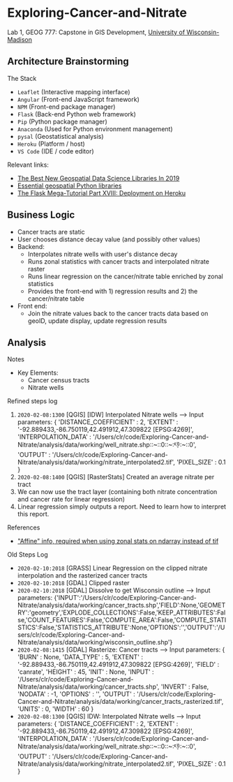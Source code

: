 
# Exploring-Cancer-and-Nitrate

Lab 1, GEOG 777: Capstone in GIS Development, [University of Wisconsin-Madison](https://geography.wisc.edu/gis/onlinemasters/)

## Architecture Brainstorming

The Stack

- `Leaflet`     (Interactive mapping interface)
- `Angular`     (Front-end JavaScript framework)
- `NPM`         (Front-end package manager)
- `Flask`       (Back-end Python web framework)
- `Pip`         (Python package manager)
- `Anaconda`    (Used for Python environment management)
- `pysal`       (Geostatistical analysis)
- `Heroku`      (Platform / host)
- `VS Code`     (IDE / code editor)

Relevant links:

- [The Best New Geospatial Data Science Libraries In 2019](https://towardsdatascience.com/the-best-new-geospatial-data-science-libraries-in-2019-7f0174e2a0eb)
- [Essential geospatial Python libraries](https://medium.com/@chrieke/essential-geospatial-python-libraries-5d82fcc38731)
- [The Flask Mega-Tutorial Part XVIII: Deployment on Heroku](https://blog.miguelgrinberg.com/post/the-flask-mega-tutorial-part-xviii-deployment-on-heroku)

## Business Logic

  - Cancer tracts are static
  - User chooses distance decay value (and possibly other values)
  - Backend:
    - Interpolates nitrate wells with user's distance decay
    - Runs zonal statistics with cancer tracts and interpolated nitrate raster
    - Runs linear regression on the cancer/nitrate table enriched by zonal statistics
    - Provides the front-end with 1) regression results and 2) the cancer/nitrate table
  - Front end:
    - Join the nitrate values back to the cancer tracts data based on geoID, update display, update regression results

## Analysis

Notes
- Key Elements:
  - Cancer census tracts
  - Nitrate wells

Refined steps log


1. `2020-02-08:1300` [QGIS] [IDW] Interpolated Nitrate wells --> Input parameters: { 'DISTANCE_COEFFICIENT' : 2, 'EXTENT' : '-92.889433,-86.750119,42.491912,47.309822 [EPSG:4269]', 'INTERPOLATION_DATA' : '/Users/clr/code/Exploring-Cancer-and-Nitrate/analysis/data/working/well_nitrate.shp::~::0::~::-1::~::0', 'OUTPUT' : '/Users/clr/code/Exploring-Cancer-and-Nitrate/analysis/data/working/nitrate_interpolated2.tif', 'PIXEL_SIZE' : 0.1 }
2. `2020-02-08:1400` [QGIS] [RasterStats] Created an average nitrate per tract
3. We can now use the tract layer (containing both nitrate concentration and cancer rate for linear regression)
4. Linear regression simply outputs a report. Need to learn how to interpret this report.

References

- ["Affine" info, required when using zonal stats on ndarray instead of tif](https://gis.stackexchange.com/questions/343529/which-affine-format-to-use-in-rasterstats-zonal-stats)

Old Steps Log

- `2020-02-10:2018` [GRASS] Linear Regression on the clipped nitrate interpolation and the rasterized cancer tracts
- `2020-02-10:2018` [GDAL] Clipped raster
- `2020-02-10:2018` [GDAL] Dissolve to get Wisconsin outline --> Input parameters: {'INPUT':'/Users/clr/code/Exploring-Cancer-and-Nitrate/analysis/data/working/cancer_tracts.shp','FIELD':None,'GEOMETRY':'geometry','EXPLODE_COLLECTIONS':False,'KEEP_ATTRIBUTES':False,'COUNT_FEATURES':False,'COMPUTE_AREA':False,'COMPUTE_STATISTICS':False,'STATISTICS_ATTRIBUTE':None,'OPTIONS':'','OUTPUT':'/Users/clr/code/Exploring-Cancer-and-Nitrate/analysis/data/working/wisconsin_outline.shp'}
- `2020-02-08:1415` [GDAL] Rasterize: Cancer tracts --> Input parameters: { 'BURN' : None, 'DATA_TYPE' : 5, 'EXTENT' : '-92.889433,-86.750119,42.491912,47.309822 [EPSG:4269]', 'FIELD' : 'canrate', 'HEIGHT' : 45, 'INIT' : None, 'INPUT' : '/Users/clr/code/Exploring-Cancer-and-Nitrate/analysis/data/working/cancer_tracts.shp', 'INVERT' : False, 'NODATA' : -1, 'OPTIONS' : '', 'OUTPUT' : '/Users/clr/code/Exploring-Cancer-and-Nitrate/analysis/data/working/cancer_tracts_rasterized.tif', 'UNITS' : 0, 'WIDTH' : 60 }
- `2020-02-08:1300` [QGIS] IDW: Interpolated Nitrate wells --> Input parameters: { 'DISTANCE_COEFFICIENT' : 2, 'EXTENT' : '-92.889433,-86.750119,42.491912,47.309822 [EPSG:4269]', 'INTERPOLATION_DATA' : '/Users/clr/code/Exploring-Cancer-and-Nitrate/analysis/data/working/well_nitrate.shp::~::0::~::-1::~::0', 'OUTPUT' : '/Users/clr/code/Exploring-Cancer-and-Nitrate/analysis/data/working/nitrate_interpolated2.tif', 'PIXEL_SIZE' : 0.1 }


